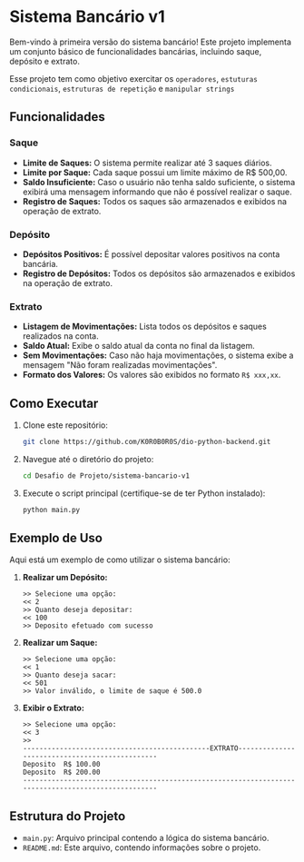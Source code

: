 # Sistema Bancário v1

Bem-vindo à primeira versão do sistema bancário! Este projeto implementa um conjunto básico de funcionalidades bancárias, incluindo saque, depósito e extrato.

Esse projeto tem como objetivo exercitar os `operadores`, `estuturas condicionais`, `estruturas de repetição` e `manipular strings`

## Funcionalidades

### Saque
- **Limite de Saques:** O sistema permite realizar até 3 saques diários.
- **Limite por Saque:** Cada saque possui um limite máximo de R$ 500,00.
- **Saldo Insuficiente:** Caso o usuário não tenha saldo suficiente, o sistema exibirá uma mensagem informando que não é possível realizar o saque.
- **Registro de Saques:** Todos os saques são armazenados e exibidos na operação de extrato.

### Depósito
- **Depósitos Positivos:** É possível depositar valores positivos na conta bancária.
- **Registro de Depósitos:** Todos os depósitos são armazenados e exibidos na operação de extrato.

### Extrato
- **Listagem de Movimentações:** Lista todos os depósitos e saques realizados na conta.
- **Saldo Atual:** Exibe o saldo atual da conta no final da listagem.
- **Sem Movimentações:** Caso não haja movimentações, o sistema exibe a mensagem "Não foram realizadas movimentações".
- **Formato dos Valores:** Os valores são exibidos no formato `R$ xxx,xx`.

## Como Executar

1. Clone este repositório:
    ```bash
    git clone https://github.com/K0R0B0R0S/dio-python-backend.git
    ```
2. Navegue até o diretório do projeto:
    ```bash
    cd Desafio de Projeto/sistema-bancario-v1
    ```
3. Execute o script principal (certifique-se de ter Python instalado):
    ```bash
    python main.py
    ```

## Exemplo de Uso

Aqui está um exemplo de como utilizar o sistema bancário:

1. **Realizar um Depósito:**
    ```
    >> Selecione uma opção: 
    << 2
    >> Quanto deseja depositar: 
    << 100
    >> Deposito efetuado com sucesso
    ```

2. **Realizar um Saque:**
    ```
    >> Selecione uma opção: 
    << 1
    >> Quanto deseja sacar: 
    << 501
    >> Valor inválido, o limite de saque é 500.0
    ```

3. **Exibir o Extrato:**
    ```
    >> Selecione uma opção: 
    << 3
    >> 
    ----------------------------------------------EXTRATO-----------------------------------------------
    Deposito  R$ 100.00
    Deposito  R$ 200.00
    ----------------------------------------------------------------------------------------------------
    ```

## Estrutura do Projeto

- `main.py`: Arquivo principal contendo a lógica do sistema bancário.
- `README.md`: Este arquivo, contendo informações sobre o projeto.


